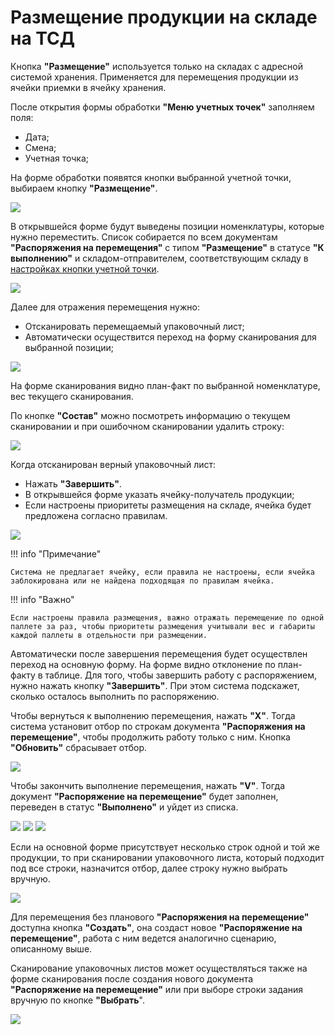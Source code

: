 # Размещение продукции на складе на ТСД

Кнопка **"Размещение"** используется только на складах с адресной системой хранения. Применяется для перемещения продукции из ячейки приемки в ячейку хранения.

После открытия формы обработки **"Меню учетных точек"** заполняем поля:

- Дата;
- Смена;
- Учетная точка;

На форме обработки появятся кнопки выбранной учетной точки, выбираем кнопку **"Размещение"**.

![](RazmeschenNaSklade.assets/image.png)

В открывшейся форме будут выведены позиции номенклатуры, которые нужно переместить. Список собирается по всем документам **"Распоряжения на перемещения"** с типом **"Размещение"** в статусе **"К выполнению"** и складом-отправителем, соответствующим складу в [настройках кнопки учетной точки](NastroikaKnopokPerem.md). 

![](RazmeschenNaSklade.assets/image-1.png)

Далее для отражения перемещения нужно:

- Отсканировать перемещаемый упаковочный лист;
- Автоматически осуществится переход на форму сканирования для выбранной позиции;

![](RazmeschenNaSklade.assets/1.gif)

На форме сканирования видно план-факт по выбранной номенклатуре, вес текущего сканирования. 

По кнопке **"Состав"** можно посмотреть информацию о текущем сканировании и при ошибочном сканировании удалить строку:

![](RazmeschenNaSklade.assets/2.gif)

Когда отсканирован верный упаковочный лист:

- Нажать **"Завершить"**.
- В открывшейся форме указать ячейку-получатель продукции;
- Если настроены приоритеты размещения на складе, ячейка будет предложена согласно правилам. 

![](RazmeschenNaSklade.assets/3.gif)

!!! info "Примечание"

    Система не предлагает ячейку, если правила не настроены, если ячейка заблокирована или не найдена подходящая по правилам ячейка.

!!! info "Важно"

    Если настроены правила размещения, важно отражать перемещение по одной паллете за раз, чтобы приоритеты размещения учитывали вес и габариты каждой паллеты в отдельности при размещении.
    
Автоматически после завершения перемещения будет осуществлен переход на основную форму. На форме видно отклонение по план-факту в таблице. Для того, чтобы завершить работу с распоряжением, нужно нажать кнопку **"Завершить"**. При этом система подскажет, сколько осталось выполнить по распоряжению.

Чтобы вернуться к выполнению перемещения, нажать **"Х"**. Тогда система установит отбор по строкам документа **"Распоряжения на перемещение"**, чтобы продолжить работу только с ним. Кнопка **"Обновить"** сбрасывает отбор.

![](RazmeschenNaSklade.assets/4.gif)

Чтобы закончить выполнение перемещения, нажать **"V"**. Тогда документ **"Распоряжение на перемещение"** будет заполнен, переведен в статус **"Выполнено"** и уйдет из списка.

![](RazmeschenNaSklade.assets/5.gif)
![](RazmeschenNaSklade.assets/image-2.png)
![](RazmeschenNaSklade.assets/image-3.png)

Если на основной форме присутствует несколько строк одной и той же продукции, то при сканировании упаковочного листа, который подходит под все строки, назначится отбор, далее строку нужно выбрать вручную.

![](RazmeschenNaSklade.assets/6.gif)

Для перемещения без планового **"Распоряжения на перемещение"** доступна кнопка **"Создать"**, она создаст новое **"Распоряжение на перемещение"**, работа с ним ведется аналогично сценарию, описанному выше. 

Сканирование упаковочных листов может осуществляться также на форме сканирования после создания нового документа **"Распоряжение на перемещение"** или при выборе строки задания вручную по кнопке **"Выбрать**".

![](RazmeschenNaSklade.assets/7.gif)